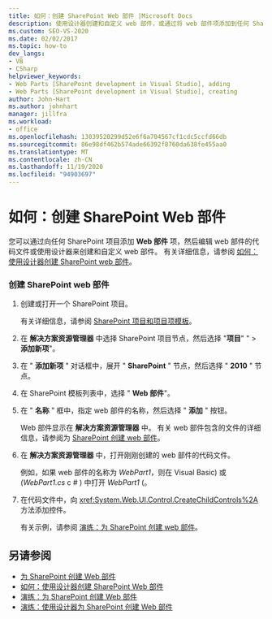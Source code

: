 ```yaml
---
title: 如何：创建 SharePoint Web 部件 |Microsoft Docs
description: 使用设计器创建和自定义 web 部件，或通过将 web 部件项添加到任何 SharePoint 项目，然后编辑 web 部件的代码文件。
ms.custom: SEO-VS-2020
ms.date: 02/02/2017
ms.topic: how-to
dev_langs:
- VB
- CSharp
helpviewer_keywords:
- Web Parts [SharePoint development in Visual Studio], adding
- Web Parts [SharePoint development in Visual Studio], creating
author: John-Hart
ms.author: johnhart
manager: jillfra
ms.workload:
- office
ms.openlocfilehash: 13039520299d52e6f6a704567cf1cdc5ccfd66db
ms.sourcegitcommit: 86e98df462b574ade66392f8760da638fe455aa0
ms.translationtype: MT
ms.contentlocale: zh-CN
ms.lasthandoff: 11/19/2020
ms.locfileid: "94903697"
---
```

# <a name="how-to-create-a-sharepoint-web-part"></a>如何：创建 SharePoint Web 部件
  您可以通过向任何 SharePoint 项目添加 **Web 部件** 项，然后编辑 web 部件的代码文件或使用设计器来创建和自定义 web 部件。 有关详细信息，请参阅 [如何：使用设计器创建 SharePoint web 部件](../sharepoint/how-to-create-a-sharepoint-web-part-by-using-a-designer.md)。

### <a name="to-create-a-sharepoint-web-part"></a>创建 SharePoint web 部件

1. 创建或打开一个 SharePoint 项目。

     有关详细信息，请参阅 [SharePoint 项目和项目项模板](../sharepoint/sharepoint-project-and-project-item-templates.md)。

2. 在 **解决方案资源管理器** 中选择 SharePoint 项目节点，然后选择 "**项目**" "  >  **添加新项**"。

3. 在 " **添加新项** " 对话框中，展开 " **SharePoint** " 节点，然后选择 " **2010** " 节点。

4. 在 SharePoint 模板列表中，选择 " **Web 部件**"。

5. 在 " **名称** " 框中，指定 web 部件的名称，然后选择 " **添加** " 按钮。

     Web 部件显示在 **解决方案资源管理器** 中。 有关 web 部件包含的文件的详细信息，请参阅为 [SharePoint 创建 web 部件](../sharepoint/creating-web-parts-for-sharepoint.md)。

6. 在 **解决方案资源管理器** 中，打开刚刚创建的 web 部件的代码文件。

     例如，如果 web 部件的名称为 *WebPart1*，则在 Visual Basic) 或 (*WebPart1.cs* c # ) 中打开 *WebPart1* (。

7. 在代码文件中，向 <xref:System.Web.UI.Control.CreateChildControls%2A> 方法添加控件。

     有关示例，请参阅 [演练：为 SharePoint 创建 web 部件](../sharepoint/walkthrough-creating-a-web-part-for-sharepoint.md)。

## <a name="see-also"></a>另请参阅
- [为 SharePoint 创建 Web 部件](../sharepoint/creating-web-parts-for-sharepoint.md)
- [如何：使用设计器创建 SharePoint Web 部件](../sharepoint/how-to-create-a-sharepoint-web-part-by-using-a-designer.md)
- [演练：为 SharePoint 创建 Web 部件](../sharepoint/walkthrough-creating-a-web-part-for-sharepoint.md)
- [演练：使用设计器为 SharePoint 创建 Web 部件](../sharepoint/walkthrough-creating-a-web-part-for-sharepoint-by-using-a-designer.md)
